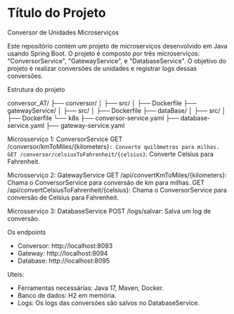 
# Título do Projeto

Conversor de Unidades Microserviços

Este repositório contém um projeto de microserviços desenvolvido em Java usando Spring Boot. O projeto é composto por três microserviços: "ConversorService", "GatewayService", e "DatabaseService". 
O objetivo do projeto é realizar conversões de unidades e registrar logs dessas conversões.

Estrutura do projeto

conversor_AT/
├── conversor/
│   ├── src/
│   ├── Dockerfile
├── gatewayService/
│   ├── src/
│   ├── Dockerfile
├── dataBase/
│   ├── src/
│   ├── Dockerfile
└── k8s
    ├── conversor-service.yaml
    ├── database-service.yaml
    ├── gateway-service.yaml

Microsserviço 1: ConversorService
GET /conversor/kmToMiles/{kilometers}`: Converte quilômetros para milhas.
GET /conversor/celsiusToFahrenheit/{celsius}`: Converte Celsius para Fahrenheit.

Microsserviço 2: GatewayService
GET /api/convertKmToMiles/{kilometers}: Chama o ConversorService para conversão de km para milhas.
GET /api/convertCelsiusToFahrenheit/{celsius}: Chama o ConversorService para conversão de Celsius para Fahrenheit.

Microsserviço 3: DatabaseService
POST /logs/salvar: Salva um log de conversão.

Os endpoints
 - Conversor: http://localhost:8093
 - Gateway: http://localhost:8094
 - Database: http://localhost:8095

Uteis:
 - Ferramentas necessárias: Java 17, Maven, Docker.
 - Banco de dados: H2 em memória.
 - Logs: Os logs das conversões são salvos no DatabaseService.


